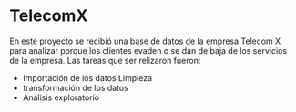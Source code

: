 # TelecomX
En este proyecto se recibió una base de datos de la empresa Telecom X para analizar porque los clientes evaden o se dan de baja de los servicios de la empresa. 
Las tareas que ser relizaron fueron:  
- Importación de los datos Limpieza
- transformación de los datos
- Análisis exploratorio
